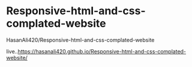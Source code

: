 # Responsive-html-and-css-complated-website
HasanAli420/Responsive-html-and-css-complated-website

live..https://hasanali420.github.io/Responsive-html-and-css-complated-website/
